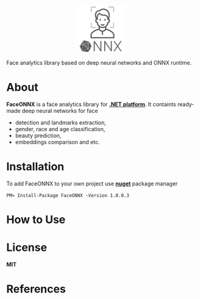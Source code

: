 <p align="center"><img width="25%" src="FaceONNX/FaceONNX.png" /></p>

Face analytics library based on deep neural networks and ONNX runtime.  
# About
**FaceONNX** is a face analytics library for [**.NET platform**](https://dotnet.microsoft.com/). It containts ready-made deep neural networks for face
* detection and landmarks extraction,
* gender, race and age classification,
* beauty prediction,
* embeddings comparison and etc.  

# Installation
To add FaceONNX to your own project use [**nuget**](https://www.nuget.org/packages/FaceONNX/) package manager
```
PM> Install-Package FaceONNX -Version 1.0.0.3
```

# How to Use


# License
**MIT**

# References
